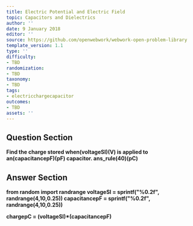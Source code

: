 ```yaml
---
title: Electric Potential and Electric Field
topic: Capacitors and Dielectrics
author: ''
date: 9 January 2018
editor: ''
source: https://github.com/openwebwork/webwork-open-problem-library
template_version: 1.1
type: ''
difficulty:
- TBD
randomization:
- TBD
taxonomy:
- TBD
tags:
- electricchargecapacitor
outcomes:
- TBD
assets: ''
---
```


## Question Section 

<b>
Find the charge stored when(voltageSI)(V) is applied to an(capacitancepF)(pF) capacitor.
ans_rule(40)(pC)



## Answer Section

from random import randrange
voltageSI = sprintf("%0.2f", randrange(4,10,0.25))
capacitancepF = sprintf("%0.2f", randrange(4,10,0.25))

chargepC = (voltageSI)*(capacitancepF)